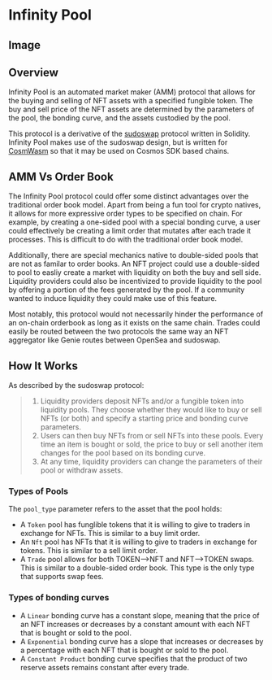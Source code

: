 # Infinity Pool

## Image

## Overview

Infinity Pool is an automated market maker (AMM) protocol that allows for the buying and selling of NFT assets with a specified fungible token. The buy and sell price of the NFT assets are determined by the parameters of the pool, the bonding curve, and the assets custodied by the pool.

This protocol is a derivative of the [sudoswap](https://github.com/sudoswap/lssvm) protocol written in Solidity. Infinity Pool makes use of the sudoswap design, but is written for [CosmWasm](https://github.com/CosmWasm/cosmwasm) so that it may be used on Cosmos SDK based chains.

## AMM Vs Order Book

The Infinity Pool protocol could offer some distinct advantages over the traditional order book model. Apart from being a fun tool for crypto natives, it allows for more expressive order types to be specified on chain. For example, by creating a one-sided pool with a special bonding curve, a user could effectively be creating a limit order that mutates after each trade it processes. This is difficult to do with the traditional order book model.

Additionally, there are special mechanics native to double-sided pools that are not as familar to order books. An NFT project could use a double-sided to pool to easliy create a market with liquidity on both the buy and sell side. Liquidity providers could also be incentivized to provide liquidity to the pool by offering a portion of the fees generated by the pool. If a community wanted to induce liquidity they could make use of this feature.

Most notably, this protocol would not necessarily hinder the performance of an on-chain orderbook as long as it exists on the same chain. Trades could easily be routed between the two protocols the same way an NFT aggregator like Genie routes between OpenSea and sudoswap.

## How It Works

As described by the sudoswap protocol:

> 1. Liquidity providers deposit NFTs and/or a fungible token into liquidity pools. They choose whether they would like to buy or sell NFTs (or both) and specify a starting price and bonding curve parameters.
> 2. Users can then buy NFTs from or sell NFTs into these pools. Every time an item is bought or sold, the price to buy or sell another item changes for the pool based on its bonding curve.
> 3. At any time, liquidity providers can change the parameters of their pool or withdraw assets.

### Types of Pools

The `pool_type` parameter refers to the asset that the pool holds:

- A `Token` pool has funglible tokens that it is willing to give to traders in exchange for NFTs. This is similar to a buy limit order.
- An `Nft` pool has NFTs that it is willing to give to traders in exchange for tokens. This is similar to a sell limit order.
- A `Trade` pool allows for both TOKEN-->NFT and NFT-->TOKEN swaps. This is similar to a double-sided order book. This type is the only type that supports swap fees.

### Types of bonding curves

- A `Linear` bonding curve has a constant slope, meaning that the price of an NFT increases or decreases by a constant amount with each NFT that is bought or sold to the pool.
- A `Exponential` bonding curve has a slope that increases or decreases by a percentage with each NFT that is bought or sold to the pool.
- A `Constant Product` bonding curve specifies that the product of two reserve assets remains constant after every trade.

<!-- ## Contracts

### Pool Contract

- Indexed state
- Parameters drawn from the main order book

### Router Contract

- User slippage per NFT or per order
- Routes between pools and the orderbook -->
